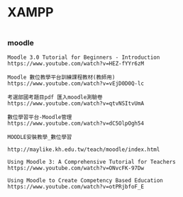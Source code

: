 # XAMPP

```

```

### moodle

```
Moodle 3.0 Tutorial for Beginners - Introduction
https://www.youtube.com/watch?v=HEZ-fYYr6zM
```

```
Moodle 數位教學平台訓練課程教材(教師用)
https://www.youtube.com/watch?v=vEjD0D0Q-lc
```

```
考選部國考題目pdf 匯入moodle測驗卷
https://www.youtube.com/watch?v=qtvNSItvUmA
```

```
數位學習平台-Moodle管理
https://www.youtube.com/watch?v=dC5OlpOgh54
```
```
MOODLE安裝教學_數位學習

```
```
http://maylike.kh.edu.tw/teach/moodle/index.html

```
```
Using Moodle 3: A Comprehensive Tutorial for Teachers
https://www.youtube.com/watch?v=ONvcFK-97Dw
```
```
Using Moodle to Create Competency Based Education
https://www.youtube.com/watch?v=otPRjbfoF_E
```

